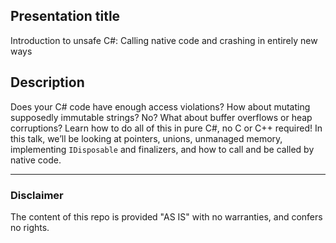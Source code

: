 ## Presentation title
Introduction to unsafe C#: Calling native code and crashing in entirely new ways

## Description
Does your C# code have enough access violations?
How about mutating supposedly immutable strings?
No?
What about buffer overflows or heap corruptions?
Learn how to do all of this in pure C#, no C or C++ required!
In this talk, we’ll be looking at pointers, unions, unmanaged memory, implementing `IDisposable` and finalizers, and how to call and be called by native code.

--------------------------------------------------------------------------------

### Disclaimer
The content of this repo is provided "AS IS" with no warranties, and confers no rights.